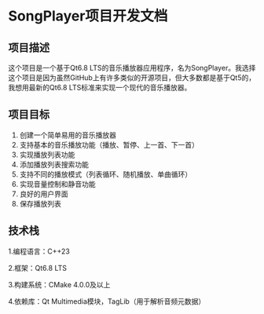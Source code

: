 # SongPlayer项目开发文档

## 项目描述

这个项目是一个基于Qt6.8 LTS的音乐播放器应用程序，名为SongPlayer。我选择这个项目是因为虽然GitHub上有许多类似的开源项目，但大多数都是基于Qt5的，我想用最新的Qt6.8 LTS标准来实现一个现代的音乐播放器。

## 项目目标

1. 创建一个简单易用的音乐播放器
2. 支持基本的音乐播放功能（播放、暂停、上一首、下一首）
3. 实现播放列表功能
4. 添加播放列表搜索功能
5. 支持不同的播放模式（列表循环、随机播放、单曲循环）
6. 实现音量控制和静音功能
7. 良好的用户界面
8. 保存播放列表

## 技术栈

1.编程语言：C++23

2.框架：Qt6.8 LTS

3.构建系统：CMake 4.0.0及以上

4.依赖库：Qt Multimedia模块，TagLib（用于解析音频元数据）
